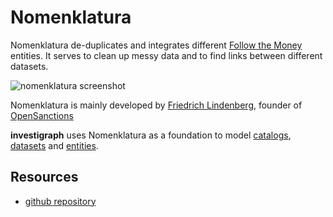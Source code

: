 # Nomenklatura

Nomenklatura de-duplicates and integrates different [Follow the Money](https://followthemoney.tech) entities. It serves to clean up messy data and to find links between different datasets.

![nomenklatura screenshot](https://github.com/opensanctions/nomenklatura/raw/main/docs/screenshot.png)

Nomenklatura is mainly developed by [Friedrich Lindenberg](https://pudo.org), founder of [OpenSanctions](https://opensanctions.org)

**investigraph** uses Nomenklatura as a foundation to model [catalogs](../../concepts/catalog), [datasets](../../general/dataset) and [entities](../../general/entity).

## Resources

- [github repository](https://github.com/opensanctions/nomenklatura)
